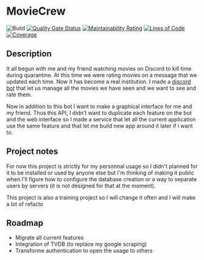 # MovieCrew
![Build](https://github.com/MaximeMohandi/BillB0ard-API/actions/workflows/workflow.yml/badge.svg?event=push)  [![Quality Gate Status](https://sonarqube.maximemohandi.fr/api/project_badges/measure?project=MovieCrew&metric=alert_status&token=sqb_1119b980d7d26cc2a4e8215ac276e98729e2e55c)](https://sonarqube.maximemohandi.fr/dashboard?id=MovieCrew) [![Maintainability Rating](https://sonarqube.maximemohandi.fr/api/project_badges/measure?project=MovieCrew&metric=sqale_rating&token=sqb_1119b980d7d26cc2a4e8215ac276e98729e2e55c)](https://sonarqube.maximemohandi.fr/dashboard?id=MovieCrew)  [![Lines of Code](https://sonarqube.maximemohandi.fr/api/project_badges/measure?project=MovieCrew&metric=ncloc&token=sqb_1119b980d7d26cc2a4e8215ac276e98729e2e55c)](https://sonarqube.maximemohandi.fr/dashboard?id=MovieCrew) [![Coverage](https://sonarqube.maximemohandi.fr/api/project_badges/measure?project=MovieCrew&metric=coverage&token=sqb_1119b980d7d26cc2a4e8215ac276e98729e2e55c)](https://sonarqube.maximemohandi.fr/dashboard?id=MovieCrew) 
## Description
It all begun with me and my friend watching movies on Discord to kill time during quarantine. At this time we were rating movies on a message that we updated each time. Now it has become a real institution. I made a [discord bot](https://github.com/MaximeMohandi/MSQBot-discord) that let us manage all the movies we have seen and we want to see and rate them. 

Now in addition to this bot I want to make a graphical interface for me and my friend. Thus this API, I didn't want to duplicate each feature on the bot and the web interface so I made a service that let all the current application use the same feature and that let me build new app around it later if i want to.

## Project notes
For now this project is strictly for my personnal usage so I didn't planned for it to be installed or used by anyone else but I'm thinking of making it public when I'll figure how to configure the database creation or a way to separate users by servers (it is not designed for that at the moment).

This project is also a training project so I will change it often and I will make a lot of refacto

## Roadmap
- Migrate all current features
- Integration of TVDB (to replace my google scraping)
- Transforme authentication to open the usage to others
